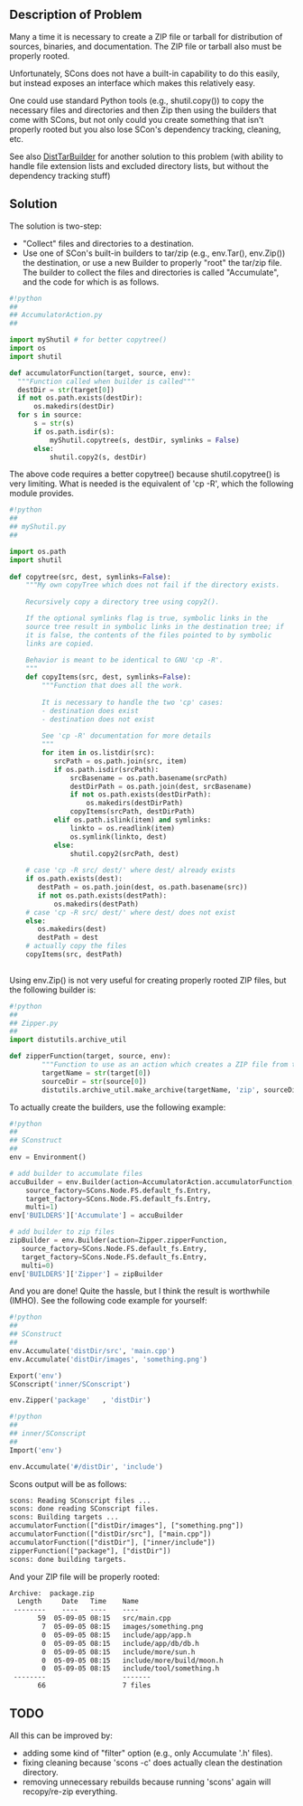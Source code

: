 

## Description of Problem

Many a time it is necessary to create a ZIP file or tarball for distribution of sources, binaries, and documentation.  The ZIP file or tarball also must be properly rooted. 

Unfortunately, SCons does not have a built-in capability to do this easily, but instead exposes an interface which makes this relatively easy. 

One could use standard Python tools (e.g., shutil.copy()) to copy the necessary files and directories and then Zip then using the builders that come with SCons, but not only could you create something that isn't properly rooted but you also lose SCon's dependency tracking, cleaning, etc. 

See also [DistTarBuilder](DistTarBuilder) for another solution to this problem (with ability to handle file extension lists and excluded directory lists, but without the dependency tracking stuff) 


## Solution

The solution is two-step: 

* "Collect" files and directories to a destination. 
* Use one of SCon's built-in builders to tar/zip (e.g., env.Tar(), env.Zip()) the destination, or use a new Builder to properly "root" the tar/zip file. 
The builder to collect the files and directories is called "Accumulate", and the code for which is as follows. 


```python
#!python
##
## AccumulatorAction.py
##

import myShutil # for better copytree()
import os
import shutil

def accumulatorFunction(target, source, env):
  """Function called when builder is called"""
  destDir = str(target[0])
  if not os.path.exists(destDir):
      os.makedirs(destDir)
  for s in source:
      s = str(s)
      if os.path.isdir(s):
          myShutil.copytree(s, destDir, symlinks = False)
      else:
          shutil.copy2(s, destDir) 
```
The above code requires a better copytree() because shutil.copytree() is very limiting.  What is needed is the equivalent of 'cp -R', which the following module provides. 


```python
#!python
##
## myShutil.py
##

import os.path
import shutil
    
def copytree(src, dest, symlinks=False):
    """My own copyTree which does not fail if the directory exists.
    
    Recursively copy a directory tree using copy2().

    If the optional symlinks flag is true, symbolic links in the
    source tree result in symbolic links in the destination tree; if
    it is false, the contents of the files pointed to by symbolic
    links are copied.
    
    Behavior is meant to be identical to GNU 'cp -R'.    
    """
    def copyItems(src, dest, symlinks=False):
        """Function that does all the work.
        
        It is necessary to handle the two 'cp' cases:
        - destination does exist
        - destination does not exist
        
        See 'cp -R' documentation for more details
        """
        for item in os.listdir(src):
           srcPath = os.path.join(src, item)
           if os.path.isdir(srcPath):
               srcBasename = os.path.basename(srcPath)
               destDirPath = os.path.join(dest, srcBasename)
               if not os.path.exists(destDirPath):
                   os.makedirs(destDirPath)
               copyItems(srcPath, destDirPath)
           elif os.path.islink(item) and symlinks:
               linkto = os.readlink(item)
               os.symlink(linkto, dest)
           else:
               shutil.copy2(srcPath, dest)
               
    # case 'cp -R src/ dest/' where dest/ already exists
    if os.path.exists(dest):
       destPath = os.path.join(dest, os.path.basename(src))
       if not os.path.exists(destPath):
           os.makedirs(destPath)
    # case 'cp -R src/ dest/' where dest/ does not exist
    else:
       os.makedirs(dest)
       destPath = dest
    # actually copy the files
    copyItems(src, destPath)  
       
```
Using env.Zip() is not very useful for creating properly rooted ZIP files, but the following builder is: 


```python
#!python
##
## Zipper.py
##
import distutils.archive_util 

def zipperFunction(target, source, env):
        """Function to use as an action which creates a ZIP file from the arguments"""
        targetName = str(target[0])
        sourceDir = str(source[0])
        distutils.archive_util.make_archive(targetName, 'zip', sourceDir)

```
To actually create the builders, use the following example: 


```python
#!python
##
## SConstruct
##
env = Environment()

# add builder to accumulate files
accuBuilder = env.Builder(action=AccumulatorAction.accumulatorFunction,
    source_factory=SCons.Node.FS.default_fs.Entry,
    target_factory=SCons.Node.FS.default_fs.Entry,
    multi=1)
env['BUILDERS']['Accumulate'] = accuBuilder

# add builder to zip files
zipBuilder = env.Builder(action=Zipper.zipperFunction,
   source_factory=SCons.Node.FS.default_fs.Entry,
   target_factory=SCons.Node.FS.default_fs.Entry,
   multi=0)
env['BUILDERS']['Zipper'] = zipBuilder
```
And you are done!  Quite the hassle, but I think the result is worthwhile (IMHO).  See the following code example for yourself: 


```python
#!python
##
## SConstruct
##
env.Accumulate('distDir/src', 'main.cpp')
env.Accumulate('distDir/images', 'something.png')

Export('env')
SConscript('inner/SConscript')

env.Zipper('package'   , 'distDir')
```

```python
#!python
##
## inner/SConscript
##
Import('env')

env.Accumulate('#/distDir', 'include')
```
Scons output will be as follows: 


```txt
scons: Reading SConscript files ...
scons: done reading SConscript files.
scons: Building targets ...
accumulatorFunction(["distDir/images"], ["something.png"])
accumulatorFunction(["distDir/src"], ["main.cpp"])
accumulatorFunction(["distDir"], ["inner/include"])
zipperFunction(["package"], ["distDir"])
scons: done building targets.
```
And your ZIP file will be properly rooted: 


```txt
Archive:  package.zip
  Length     Date   Time    Name
 --------    ----   ----    ----
       59  05-09-05 08:15   src/main.cpp
        7  05-09-05 08:15   images/something.png
        0  05-09-05 08:15   include/app/app.h
        0  05-09-05 08:15   include/app/db/db.h
        0  05-09-05 08:15   include/more/sun.h
        0  05-09-05 08:15   include/more/build/moon.h
        0  05-09-05 08:15   include/tool/something.h
 --------                   -------
       66                   7 files
```

## TODO

All this can be improved by: 

* adding some kind of "filter" option (e.g., only Accumulate '.h' files). 
* fixing cleaning because 'scons -c' does actually clean the destination directory. 
* removing unnecessary rebuilds because running 'scons' again will recopy/re-zip everything. 